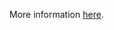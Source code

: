More information [here](https://docs.prismacloud.io/en/enterprise-edition/policy-reference/azure-policies/azure-networking-policies/bc-azr-networking-10).
